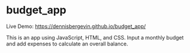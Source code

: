 # budget_app

Live Demo: https://dennisbergevin.github.io/budget_app/

This is an app using JavaScript, HTML, and CSS. Input a monthly budget and add expenses to calculate an overall balance. 
